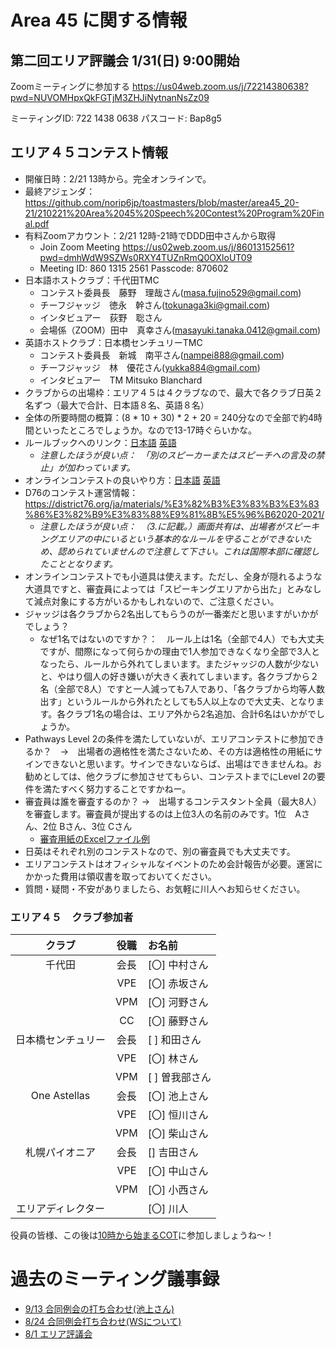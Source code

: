 # Area 45 に関する情報

## 第二回エリア評議会 1/31(日) 9:00開始

Zoomミーティングに参加する
https://us04web.zoom.us/j/72214380638?pwd=NUVOMHpxQkFGTjM3ZHJiNytnanNsZz09

ミーティングID: 722 1438 0638
パスコード: Bap8g5

## エリア４５コンテスト情報

* 開催日時：2/21 13時から。完全オンラインで。
* 最終アジェンダ：https://github.com/norip6jp/toastmasters/blob/master/area45_20-21/210221%20Area%2045%20Speech%20Contest%20Program%20Final.pdf
* 有料Zoomアカウント：2/21 12時-21時でDDD田中さんから取得
   * Join Zoom Meeting https://us02web.zoom.us/j/86013152561?pwd=dmhWdW9SZWs0RXY4TUZnRmQ0OXloUT09
   * Meeting ID: 860 1315 2561   Passcode: 870602
* 日本語ホストクラブ：千代田TMC
   * コンテスト委員長　藤野　理哉さん(masa.fujino529@gmail.com)
   * チーフジャッジ　徳永　幹さん(tokunaga3ki@gmail.com)
   * インタビュアー　荻野　聡さん
   * 会場係（ZOOM）田中　真幸さん(masayuki.tanaka.0412@gmail.com)
* 英語ホストクラブ：日本橋センチュリーTMC
   * コンテスト委員長　新城　南平さん(nampei888@gmail.com)
   * チーフジャッジ　林　優花さん(yukka884@gmail.com)
   * インタビュアー　TM Mitsuko Blanchard
* クラブからの出場枠：エリア４５は４クラブなので、最大で各クラブ日英２名ずつ（最大で合計、日本語８名、英語８名）
* 全体の所要時間の概算：(8 * 10 + 30) * 2 + 20 = 240分なので全部で約4時間といったところでしょうか。なので13-17時ぐらいかな。
* ルールブックへのリンク：[日本語](https://github.com/norip6jp/toastmasters/blob/master/area45_20-21/toastmasters-JP1171-speech-contest-rulebook.pdf)  [英語](https://github.com/norip6jp/toastmasters/blob/master/area45_20-21/toastmasters-1171-speech-contest-rulebook_final-2020-2021.pdf)
   * _注意したほうが良い点：　「別のスピーカーまたはスピーチへの言及の禁止」が加わっています。_
* オンラインコンテストの良いやり方：[日本語](https://github.com/norip6jp/toastmasters/blob/master/area45_20-21/Online%20Speech%20Contest%20Best%20Practices(%E6%97%A5%E6%9C%AC%E8%AA%9E%E8%A8%B3).pdf)  [英語](https://github.com/norip6jp/toastmasters/blob/master/area45_20-21/Best%20Practices%20for%20Online%20Speech%20Contests(2020.11).pdf)
* D76のコンテスト運営情報：https://district76.org/ja/materials/%E3%82%B3%E3%83%B3%E3%83%86%E3%82%B9%E3%83%88%E9%81%8B%E5%96%B62020-2021/
   * _注意したほうが良い点：　（3.に記載。）画面共有は、出場者がスピーキングエリアの中にいるという基本的なルールを守ることができないため、認められていませんので注意して下さい。これは国際本部に確認したこととなります。_
* オンラインコンテストでも小道具は使えます。ただし、全身が隠れるような大道具ですと、審査員によっては「スピーキングエリアから出た」とみなして減点対象にする方がいるかもしれないので、ご注意ください。
* ジャッジは各クラブから2名出してもらうのが一番楽だと思いますがいかがでしょう？
   * なぜ1名ではないのですか？：　ルール上は1名（全部で4人）でも大丈夫ですが、間際になって何らかの理由で1人参加できなくなり全部で3人となったら、ルールから外れてしまいます。またジャッジの人数が少ないと、やはり個人の好き嫌いが大きく表れてしまいます。各クラブから２名（全部で8人）ですと一人減っても7人であり、「各クラブから均等人数出す」というルールから外れたとしても5人以上なので大丈夫、となります。各クラブ1名の場合は、エリア外から2名追加、合計6名はいかがでしょうか。
* Pathways Level 2の条件を満たしていないが、エリアコンテストに参加できるか？　→　出場者の適格性を満たさないため、その方は適格性の用紙にサインできないと思います。サインできないならば、出場はできませんね。お勧めとしては、他クラブに参加させてもらい、コンテストまでにLevel 2の要件を満たすべく努力することですかねー。
* 審査員は誰を審査するのか？ →　出場するコンテスタント全員（最大8人）を審査します。審査員が提出するのは上位3人の名前のみです。1位　Aさん、2位 Bさん、3位 Cさん
   * [審査用紙のExcelファイル例](https://github.com/norip6jp/toastmasters/blob/master/area45_20-21/%E6%97%A5%E6%9C%AC%E8%AA%9E%E3%82%B3%E3%83%B3%E3%83%86%E3%82%B9%E3%83%88%E5%AF%A9%E6%9F%BB%E6%8A%95%E7%A5%A8%E7%94%A8%E7%B4%99Rev2.xlsx)
* 日英はそれぞれ別のコンテストなので、別の審査員でも大丈夫です。
* エリアコンテストはオフィシャルなイベントのため会計報告が必要。運営にかかった費用は領収書を取っておいてください。
* 質問・疑問・不安がありましたら、お気軽に川人へお知らせください。

### エリア４５　クラブ参加者
|クラブ|役職|お名前 |
|:-----:|:---:|:-----------|
| 千代田 | 会長 | [〇] 中村さん |
| | VPE | [〇] 赤坂さん |
| | VPM | [〇] 河野さん |
| | CC | [〇] 藤野さん |
| 日本橋センチュリー | 会長 | [ ] 和田さん |
| | VPE | [〇] 林さん |
| | VPM | [ ] 曽我部さん |
| One Astellas | 会長 | [〇] 池上さん |
| | VPE | [〇] 恒川さん |
| | VPM | [〇] 柴山さん |
| 札幌パイオニア | 会長 | [] 吉田さん |
| | VPE | [〇] 中山さん |
| | VPM | [〇] 小西さん |
| エリアディレクター  |  |  [〇] 川人 |

役員の皆様、この後は[10時から始まるCOT](https://github.com/MasayukiTanaka0412/DivisionDCOTTLI/blob/main/README.md)に参加しましょうね～！

# 過去のミーティング議事録
* [9/13 合同例会の打ち合わせ(池上さん)](https://github.com/norip6jp/toastmasters/blob/master/area45_20-21/MinutesJointMeeting0913.md)
* [8/24 合同例会打ち合わせ(WSについて)](https://github.com/norip6jp/toastmasters/blob/master/area45_20-21/DiscussionJointMeeting0824.md)
* [8/1 エリア評議会](https://github.com/norip6jp/toastmasters/blob/master/area45_20-21/AreaCouncil0801.md)

